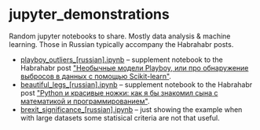 # jupyter_demonstrations

Random jupyter notebooks to share. 
Mostly data analysis & machine learning. 
Those in Russian typically accompany the Habrahabr posts. 

- [playboy_outliers_[russian].ipynb](http://nbviewer.jupyter.org/github/Yorko/jupyter_demonstrations/blob/master/playboy_outliers_%5Brussian%5D.ipynb) –  supplement notebook to the Habrahabr post ["Необычные модели Playboy, или про обнаружение выбросов в данных c помощью Scikit-learn"](https://habrahabr.ru/post/251225/).
- [beautiful_legs_[russian].ipynb](http://nbviewer.jupyter.org/github/Yorko/jupyter_demonstrations/blob/master/beautiful_legs_%5Brussian%5D.ipynb) – supplement notebook to the Habrahabr post ["Python и красивые ножки: как я бы знакомил сына с математикой и программированием"](https://habrahabr.ru/post/275963/). 
- [brexit_significance_[russian].ipynb](http://nbviewer.jupyter.org/github/Yorko/jupyter_demonstrations/blob/master/brexit_significance_%5Brussian%5D.ipynb) – just showing the example when with large datasets some statisical criteria are not that useful. 
